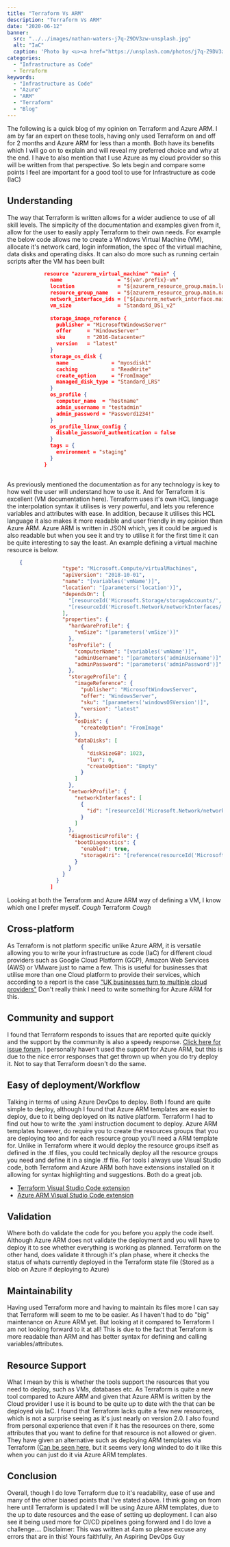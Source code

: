 ```yaml
---
title: "Terraform Vs ARM"
description: "Terraform Vs ARM"
date: "2020-06-12"
banner:
  src: "../../images/nathan-waters-j7q-Z9DV3zw-unsplash.jpg"
  alt: "IaC"
  caption: 'Photo by <u><a href="https://unsplash.com/photos/j7q-Z9DV3zw">Nathan Waters</a></u>'
categories:
  - "Infrastructure as Code"
  - Terraform
keywords:
  - "Infrastructure as Code"
  - "Azure"
  - "ARM"
  - "Terraform"
  - "Blog"
---
```

The following is a quick blog of my opinion on Terraform and Azure ARM. I am by far an expert on these tools, having only used Terraform on and off for 2 months and Azure ARM for less than a month. Both have its benefits which I will go on to explain and will reveal my preferred choice and why at the end. I have to also mention that I use Azure as my cloud provider so this will be written from that perspective. So lets begin and compare some points I feel are important for a good tool to use for Infrastructure as code (IaC)

## Understanding
The way that Terraform is written allows for a wider audience to use of all skill levels. The simplicity of the documentation and examples given from it, allow for the user to easily apply Terraform to their own needs. For example the below code allows me to create a Windows Virtual Machine (VM), allocate it's network card, login information, the spec of the virtual machine, data disks and operating disks. It can also do more such as running certain scripts after the VM has been built

```json
            resource "azurerm_virtual_machine" "main" {
              name                  = "${var.prefix}-vm"
              location              = "${azurerm_resource_group.main.location}"
              resource_group_name   = "${azurerm_resource_group.main.name}"
              network_interface_ids = ["${azurerm_network_interface.main.id}"]
              vm_size               = "Standard_DS1_v2"
            
              storage_image_reference {
                publisher = "MicrosoftWindowsServer"
                offer     = "WindowsServer"
                sku       = "2016-Datacenter"
                version   = "latest"
              }
              storage_os_disk {
                name              = "myosdisk1"
                caching           = "ReadWrite"
                create_option     = "FromImage"
                managed_disk_type = "Standard_LRS"
              }
              os_profile {
                computer_name  = "hostname"
                admin_username = "testadmin"
                admin_password = "Password1234!"
              }
              os_profile_linux_config {
                disable_password_authentication = false
              }
              tags = {
                environment = "staging"
              }
            }
          
```
As previously mentioned the documentation as for any technology is key to how well the user will understand how to use it. And for Terraform it is excellent (VM documentation here). Terraform uses it's own HCL language the interpolation syntax it utilises is very powerful, and lets you reference variables and attributes with ease. In addition, because it utilises this HCL language it also makes it more readable and user friendly in my opinion than Azure ARM. Azure ARM is written in JSON which, yes it could be argued is also readable but when you see it and try to utilise it for the first time it can be quite interesting to say the least. An example defining a virtual machine resource is below.

```json
    {
                  "type": "Microsoft.Compute/virtualMachines",
                  "apiVersion": "2018-10-01",
                  "name": "[variables('vmName')]",
                  "location": "[parameters('location')]",
                  "dependsOn": [
                    "[resourceId('Microsoft.Storage/storageAccounts/', variables('storageAccountName'))]",
                    "[resourceId('Microsoft.Network/networkInterfaces/', variables('nicName'))]"
                  ],
                  "properties": {
                    "hardwareProfile": {
                      "vmSize": "[parameters('vmSize')]"
                    },
                    "osProfile": {
                      "computerName": "[variables('vmName')]",
                      "adminUsername": "[parameters('adminUsername')]",
                      "adminPassword": "[parameters('adminPassword')]"
                    },
                    "storageProfile": {
                      "imageReference": {
                        "publisher": "MicrosoftWindowsServer",
                        "offer": "WindowsServer",
                        "sku": "[parameters('windowsOSVersion')]",
                        "version": "latest"
                      },
                      "osDisk": {
                        "createOption": "FromImage"
                      },
                      "dataDisks": [
                        {
                          "diskSizeGB": 1023,
                          "lun": 0,
                          "createOption": "Empty"
                        }
                      ]
                    },
                    "networkProfile": {
                      "networkInterfaces": [
                        {
                          "id": "[resourceId('Microsoft.Network/networkInterfaces',variables('nicName'))]"
                        }
                      ]
                    },
                    "diagnosticsProfile": {
                      "bootDiagnostics": {
                        "enabled": true,
                        "storageUri": "[reference(resourceId('Microsoft.Storage/storageAccounts/', variables('storageAccountName'))).primaryEndpoints.blob]"
                      }
                    }
                  }
                }
              ]
```
Looking at both the Terraform and Azure ARM way of defining a VM, I know which one I prefer myself. *Cough* Terraform *Cough*

## Cross-platform
As Terraform is not platform specific unlike Azure ARM, it is versatile allowing you to write your infrastructure as code (IaC) for different cloud providers such as Google Cloud Platform (GCP), Amazon Web Services (AWS) or VMware just to name a few. This is useful for businesses that utilise more than one Cloud platform to provide their services, which according to a report is the case ["UK businesses turn to multiple cloud providers"](https://www.uktech.news/news/uk-businesses-turn-multiple-cloud-providers-20190103) Don't really think I need to write something for Azure ARM for this.

## Community and support
I found that Terraform responds to issues that are reported quite quickly and the support by the community is also a speedy response. [Click here for issue forum](https://github.com/terraform-providers). I personally haven't used the support for Azure ARM, but this is due to the nice error responses that get thrown up when you do try deploy it. Not to say that Terraform doesn't do the same.

## Easy of deployment/Workflow
Talking in terms of using Azure DevOps to deploy. Both I found are quite simple to deploy, although I found that Azure ARM templates are easier to deploy, due to it being deployed on its native platform. Terraform I had to find out how to write the .yaml instruction document to deploy. Azure ARM templates however, do require you to create the resources groups that you are deploying too and for each resource group you'll need a ARM template for. Unlike in Terraform where it would deploy the resource groups itself as defined in the .tf files, you could technically deploy all the resource groups you need and define it in a single .tf file. For tools I always use Visual Studio code, both Terraform and Azure ARM both have extensions installed on it allowing for syntax highlighting and suggestions. Both do a great job.

* [Terraform Visual Studio Code extension](https://github.com/Azure/vscode-azureterraform)
* [Azure ARM Visual Studio Code extension](https://github.com/Microsoft/vscode-azurearmtools)

## Validation
Where both do validate the code for you before you apply the code itself. Although Azure ARM does not validate the deployment and you will have to deploy it to see whether everything is working as planned. Terraform on the other hand, does validate it through it's plan phase, where it checks the status of whats currently deployed in the Terraform state file (Stored as a blob on Azure if deploying to Azure)

## Maintainability
Having used Terraform more and having to maintain its files more I can say that Terraform will seem to me to be easier. As I haven't had to do "big" maintenance on Azure ARM yet. But looking at it compared to Terraform I am not looking forward to it at all! This is due to the fact that Terraform is more readable than ARM and has better syntax for defining and calling variables/attributes.

## Resource Support
What I mean by this is whether the tools support the resources that you need to deploy, such as VMs, databases etc. As Terraform is quite a new tool compared to Azure ARM and given that Azure ARM is written by the Cloud provider I use it is bound to be quite up to date with the that can be deployed via IaC. I found that Terraform lacks quite a few new resources, which is not a surprise seeing as it's just nearly on version 2.0. I also found from personal experience that even if it has the resources on there, some attributes that you want to define for that resource is not allowed or given. They have given an alternative such as deploying ARM templates via Terraform ([Can be seen here](https://registry.terraform.io/providers/hashicorp/azurerm/latest/docs/resources/template_deployment.html), but it seems very long winded to do it like this when you can just do it via Azure ARM templates.

## Conclusion
Overall, though I do love Terraform due to it's readability, ease of use and many of the other biased points that I've stated above. I think going on from here until Terraform is updated I will be using Azure ARM templates, due to the up to date resources and the ease of setting up deployment. I can also see it being used more for CI/CD pipelines going forward and I do love a challenge.... Disclaimer: This was written at 4am so please excuse any errors that are in this! Yours faithfully, An Aspiring DevOps Guy